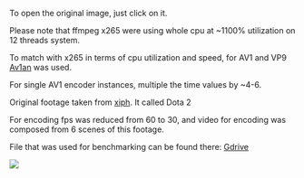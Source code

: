 To open the original image, just click on it.

Please note that ffmpeg x265 were using whole cpu at ~1100% utilization on 12 threads system.

To match with x265 in terms of cpu utilization and speed, for AV1 and VP9 [Av1an](https://github.com/master-of-zen/Av1an) was used.

For single AV1 encoder instances, multiple the time values by ~4-6.

Original footage taken from [xiph](https://media.xiph.org/video/derf/). It called Dota 2

For encoding fps was reduced from 60 to 30, and video for encoding was composed from 6 scenes of this footage.

File that was used for benchmarking can be found there: [Gdrive](https://drive.google.com/open?id=1k-uX2HjcRjpgG7Zaj32UW-G-CZH6nUzy)

![](https://github.com/master-of-zen/AV1-benchmarks/blob/master/07.05.2020%20AOM%20VP9%20X265%20/plot.png?raw=true)
